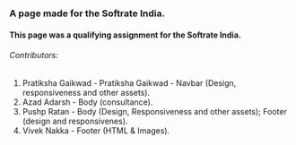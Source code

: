 ### A page made for the Softrate India.
#### This page was a qualifying assignment for the Softrate India.

###### Contributors:
  1. Pratiksha Gaikwad - Pratiksha Gaikwad - Navbar (Design, responsiveness and other assets).
  2. Azad Adarsh - Body (consultance).
  3. Pushp Ratan - Body (Design, Responsiveness and other assets); 
		   Footer (design and responsivenes). 
  4. Vivek Nakka - Footer (HTML & Images).